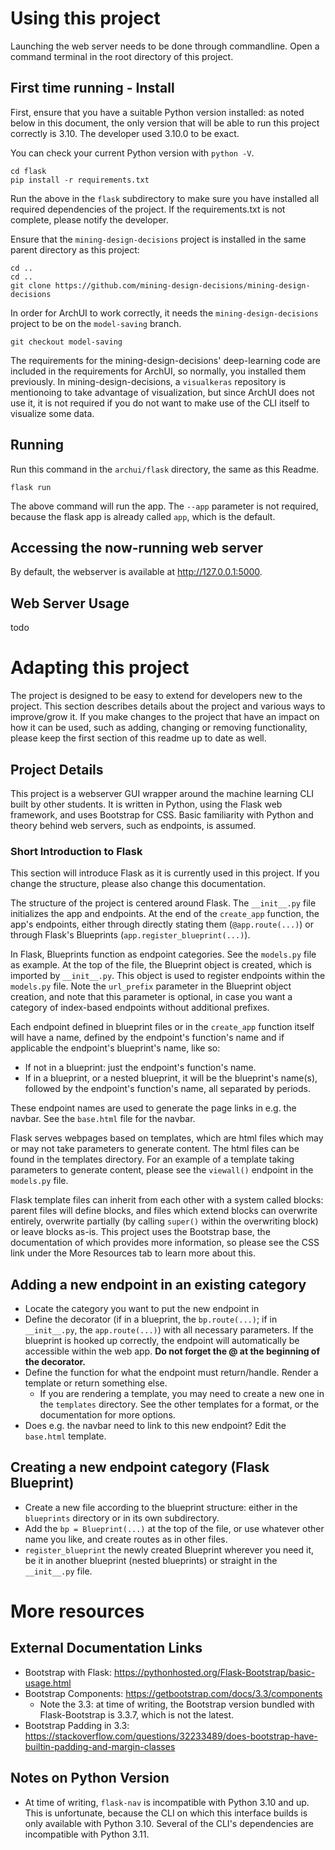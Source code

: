 # Using this project
Launching the web server needs to be done through commandline. Open a command terminal in the root directory of this project.

## First time running - Install

First, ensure that you have a suitable Python version installed: as noted below in this document, the only version that will be able to run this project correctly is 3.10. The developer used 3.10.0 to be exact.

You can check your current Python version with `python -V`.


```
cd flask
pip install -r requirements.txt
```
Run the above in the `flask` subdirectory to make sure you have installed all required dependencies of the project. If the requirements.txt is not complete, please notify the developer.

Ensure that the `mining-design-decisions` project is installed in the same parent directory as this project:
```
cd ..
cd ..
git clone https://github.com/mining-design-decisions/mining-design-decisions
```
In order for ArchUI to work correctly, it needs the `mining-design-decisions` project to be on the `model-saving` branch.
```
git checkout model-saving
```


The requirements for the mining-design-decisions' deep-learning code are included in the requirements for ArchUI, so normally, you installed them previously. In mining-design-decisions, a `visualkeras` repository is mentionoing to take advantage of visualization, but since ArchUI does not use it, it is not required if you do not want to make use of the CLI itself to visualize some data.


## Running

Run this command in the `archui/flask` directory, the same as this Readme.
```
flask run
```
The above command will run the app. The `--app` parameter is not required, because the flask app is already called `app`, which is the default.

## Accessing the now-running web server
By default, the webserver is available at http://127.0.0.1:5000.

## Web Server Usage
todo

# Adapting this project
The project is designed to be easy to extend for developers new to the project. This section describes details about the project and various ways to improve/grow it. If you make changes to the project that have an impact on how it can be used, such as adding, changing or removing functionality, please keep the first section of this readme up to date as well.

## Project Details
This project is a webserver GUI wrapper around the machine learning CLI built by other students. It is written in Python, using the Flask web framework, and uses Bootstrap for CSS. Basic familiarity with Python and theory behind web servers, such as endpoints, is assumed.

### Short Introduction to Flask
This section will introduce Flask as it is currently used in this project. If you change the structure, please also change this documentation.

The structure of the project is centered around Flask. The `__init__.py` file initializes the app and endpoints. At the end of the `create_app` function, the app's endpoints, either through directly stating them (`@app.route(...)`) or through Flask's Blueprints (`app.register_blueprint(...)`).

In Flask, Blueprints function as endpoint categories. See the `models.py` file as example. At the top of the file, the Blueprint object is created, which is imported by `__init__.py`. This object is used to register endpoints within the `models.py` file. Note the `url_prefix` parameter in the Blueprint object creation, and note that this parameter is optional, in case you want a category of index-based endpoints without additional prefixes.

Each endpoint defined in blueprint files or in the `create_app` function itself will have a name, defined by the endpoint's function's name and if applicable the endpoint's blueprint's name, like so:

- If not in a blueprint: just the endpoint's function's name.
- If in a blueprint, or a nested blueprint, it will be the blueprint's name(s), followed by the endpoint's function's name, all separated by periods.

These endpoint names are used to generate the page links in e.g. the navbar. See the `base.html` file for the navbar.

Flask serves webpages based on templates, which are html files which may or may not take parameters to generate content. The html files can be found in the templates directory. For an example of a template taking parameters to generate content, please see the `viewall()` endpoint in the `models.py` file.

Flask template files can inherit from each other with a system called blocks: parent files will define blocks, and files which extend blocks can overwrite entirely, overwrite partially (by calling `super()` within the overwriting block) or leave blocks as-is. This project uses the Bootstrap base, the documentation of which provides more information, so please see the CSS link under the More Resources tab to learn more about this.

## Adding a new endpoint in an existing category

- Locate the category you want to put the new endpoint in
- Define the decorator (if in a blueprint, the `bp.route(...)`; if in `__init__.py`, the `app.route(...)`) with all necessary parameters. If the blueprint is hooked up correctly, the endpoint will automatically be accessible within the web app. **Do not forget the @ at the beginning of the decorator.**
- Define the function for what the endpoint must return/handle. Render a template or return something else.
	+ If you are rendering a template, you may need to create a new one in the `templates` directory. See the other templates for a format, or the documentation for more options.
- Does e.g. the navbar need to link to this new endpoint? Edit the `base.html` template.

## Creating a new endpoint category (Flask Blueprint)

- Create a new file according to the blueprint structure: either in the `blueprints` directory or in its own subdirectory. 
- Add the `bp = Blueprint(...)` at the top of the file, or use whatever other name you like, and create routes as in other files.
- `register_blueprint` the newly created Blueprint wherever you need it, be it in another blueprint (nested blueprints) or straight in the `__init__.py` file.

# More resources
## External Documentation Links

- Bootstrap with Flask: https://pythonhosted.org/Flask-Bootstrap/basic-usage.html
- Bootstrap Components: https://getbootstrap.com/docs/3.3/components
	+ Note the 3.3: at time of writing, the Bootstrap version bundled with Flask-Bootstrap is 3.3.7, which is not the latest.
- Bootstrap Padding in 3.3: https://stackoverflow.com/questions/32233489/does-bootstrap-have-builtin-padding-and-margin-classes

## Notes on Python Version

- At time of writing, `flask-nav` is incompatible with Python 3.10 and up. This is unfortunate, because the CLI on which this interface builds is only available with Python 3.10. Several of the CLI's dependencies are incompatible with Python 3.11. 